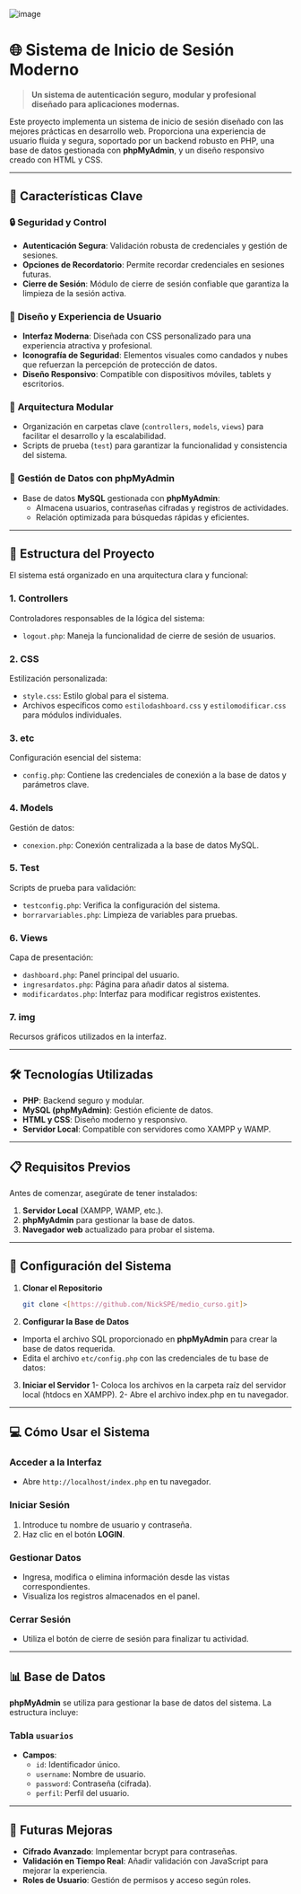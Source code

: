 
![image](https://github.com/user-attachments/assets/502ac05a-ae67-4e65-bfc9-b67f0f97ac9f)


# 🌐 **Sistema de Inicio de Sesión Moderno**

> **Un sistema de autenticación seguro, modular y profesional diseñado para aplicaciones modernas.**

Este proyecto implementa un sistema de inicio de sesión diseñado con las mejores prácticas en desarrollo web. Proporciona una experiencia de usuario fluida y segura, soportado por un backend robusto en PHP, una base de datos gestionada con **phpMyAdmin**, y un diseño responsivo creado con HTML y CSS.

---

## 🚀 **Características Clave**

### 🔒 **Seguridad y Control**
- **Autenticación Segura**: Validación robusta de credenciales y gestión de sesiones.
- **Opciones de Recordatorio**: Permite recordar credenciales en sesiones futuras.
- **Cierre de Sesión**: Módulo de cierre de sesión confiable que garantiza la limpieza de la sesión activa.

### 🎨 **Diseño y Experiencia de Usuario**
- **Interfaz Moderna**: Diseñada con CSS personalizado para una experiencia atractiva y profesional.
- **Iconografía de Seguridad**: Elementos visuales como candados y nubes que refuerzan la percepción de protección de datos.
- **Diseño Responsivo**: Compatible con dispositivos móviles, tablets y escritorios.

### 🧩 **Arquitectura Modular**
- Organización en carpetas clave (`controllers`, `models`, `views`) para facilitar el desarrollo y la escalabilidad.
- Scripts de prueba (`test`) para garantizar la funcionalidad y consistencia del sistema.

### 💾 **Gestión de Datos con phpMyAdmin**
- Base de datos **MySQL** gestionada con **phpMyAdmin**:
  - Almacena usuarios, contraseñas cifradas y registros de actividades.
  - Relación optimizada para búsquedas rápidas y eficientes.

---

## 📂 **Estructura del Proyecto**

El sistema está organizado en una arquitectura clara y funcional:

### 1. **Controllers**
Controladores responsables de la lógica del sistema:
- `logout.php`: Maneja la funcionalidad de cierre de sesión de usuarios.

### 2. **CSS**
Estilización personalizada:
- `style.css`: Estilo global para el sistema.
- Archivos específicos como `estilodashboard.css` y `estilomodificar.css` para módulos individuales.

### 3. **etc**
Configuración esencial del sistema:
- `config.php`: Contiene las credenciales de conexión a la base de datos y parámetros clave.

### 4. **Models**
Gestión de datos:
- `conexion.php`: Conexión centralizada a la base de datos MySQL.

### 5. **Test**
Scripts de prueba para validación:
- `testconfig.php`: Verifica la configuración del sistema.
- `borrarvariables.php`: Limpieza de variables para pruebas.

### 6. **Views**
Capa de presentación:
- `dashboard.php`: Panel principal del usuario.
- `ingresardatos.php`: Página para añadir datos al sistema.
- `modificardatos.php`: Interfaz para modificar registros existentes.

### 7. **img**
Recursos gráficos utilizados en la interfaz.

---

## 🛠️ **Tecnologías Utilizadas**
- **PHP**: Backend seguro y modular.
- **MySQL (phpMyAdmin)**: Gestión eficiente de datos.
- **HTML y CSS**: Diseño moderno y responsivo.
- **Servidor Local**: Compatible con servidores como XAMPP y WAMP.

---

## 📋 **Requisitos Previos**

Antes de comenzar, asegúrate de tener instalados:
1. **Servidor Local** (XAMPP, WAMP, etc.).
2. **phpMyAdmin** para gestionar la base de datos.
3. **Navegador web** actualizado para probar el sistema.

---

## 📝 **Configuración del Sistema**

1. **Clonar el Repositorio**
   ```bash
   git clone <[https://github.com/NickSPE/medio_curso.git]>
2. **Configurar la Base de Datos**
- Importa el archivo SQL proporcionado en **phpMyAdmin** para crear la base de datos requerida.
- Edita el archivo `etc/config.php` con las credenciales de tu base de datos:

3. **Iniciar el Servidor**
1- Coloca los archivos en la carpeta raíz del servidor local (htdocs en XAMPP).
2- Abre el archivo index.php en tu navegador.
---
## 💻 Cómo Usar el Sistema

### **Acceder a la Interfaz**
- Abre `http://localhost/index.php` en tu navegador.

### **Iniciar Sesión**
1. Introduce tu nombre de usuario y contraseña.
2. Haz clic en el botón **LOGIN**.

### **Gestionar Datos**
- Ingresa, modifica o elimina información desde las vistas correspondientes.
- Visualiza los registros almacenados en el panel.

### **Cerrar Sesión**
- Utiliza el botón de cierre de sesión para finalizar tu actividad.

---

## 📊 Base de Datos

**phpMyAdmin** se utiliza para gestionar la base de datos del sistema. La estructura incluye:

### **Tabla `usuarios`**
- **Campos**:
  - `id`: Identificador único.
  - `username`: Nombre de usuario.
  - `password`: Contraseña (cifrada).
  - `perfil`: Perfil del usuario.

---

## 🌟 Futuras Mejoras
- **Cifrado Avanzado**: Implementar bcrypt para contraseñas.
- **Validación en Tiempo Real**: Añadir validación con JavaScript para mejorar la experiencia.
- **Roles de Usuario**: Gestión de permisos y acceso según roles.
